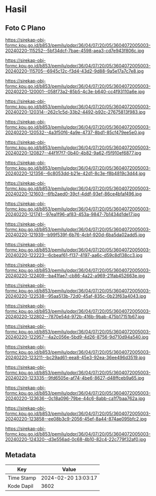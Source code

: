 # Hasil

## Foto C Plano

https://sirekap-obj-formc.kpu.go.id/b853/pemilu/pdpr/36/04/07/20/05/3604072005003-20240220-115252--5bf34dcf-7bae-4598-aea3-cd7e943f806c.jpg

https://sirekap-obj-formc.kpu.go.id/b853/pemilu/pdpr/36/04/07/20/05/3604072005003-20240220-115705--6945c12c-f3d4-43d2-9d88-9a5e17a7c7e8.jpg

https://sirekap-obj-formc.kpu.go.id/b853/pemilu/pdpr/36/04/07/20/05/3604072005003-20240220-120001--058f73a2-85b5-4c3e-b640-cc4f93110a6e.jpg

https://sirekap-obj-formc.kpu.go.id/b853/pemilu/pdpr/36/04/07/20/05/3604072005003-20240220-120314--262c1c5d-33b2-4492-b92c-27675813f983.jpg

https://sirekap-obj-formc.kpu.go.id/b853/pemilu/pdpr/36/04/07/20/05/3604072005003-20240220-120532--4a3f50f6-4a9e-4737-8bd1-85cf479ee5e0.jpg

https://sirekap-obj-formc.kpu.go.id/b853/pemilu/pdpr/36/04/07/20/05/3604072005003-20240220-120827--44f1f7f7-0b40-4b82-9a62-f5f910ef6877.jpg

https://sirekap-obj-formc.kpu.go.id/b853/pemilu/pdpr/36/04/07/20/05/3604072005003-20240220-121356--6c8053dd-b21e-42d1-8c3e-f8b4819c3d44.jpg

https://sirekap-obj-formc.kpu.go.id/b853/pemilu/pdpr/36/04/07/20/05/3604072005003-20240220-121603--6fb2aed0-39cf-4ddf-93ef-86ce4bfaf496.jpg

https://sirekap-obj-formc.kpu.go.id/b853/pemilu/pdpr/36/04/07/20/05/3604072005003-20240220-121741--97ea1f96-af83-453a-9847-7b1434d1de17.jpg

https://sirekap-obj-formc.kpu.go.id/b853/pemilu/pdpr/36/04/07/20/05/3604072005003-20240220-121939--b99f539f-6b76-4cbf-920d-6ba5da02add5.jpg

https://sirekap-obj-formc.kpu.go.id/b853/pemilu/pdpr/36/04/07/20/05/3604072005003-20240220-122223--6cbeaf61-f137-4197-aa6c-d59c8d138cc3.jpg

https://sirekap-obj-formc.kpu.go.id/b853/pemilu/pdpr/36/04/07/20/05/3604072005003-20240220-122409--ba41fae7-cb86-4a22-a969-21fab452663e.jpg

https://sirekap-obj-formc.kpu.go.id/b853/pemilu/pdpr/36/04/07/20/05/3604072005003-20240220-122538--95aa513b-72d0-45af-835c-0b23f63a4043.jpg

https://sirekap-obj-formc.kpu.go.id/b853/pemilu/pdpr/36/04/07/20/05/3604072005003-20240220-122802--7870e54d-972b-416b-9bab-475b17151b67.jpg

https://sirekap-obj-formc.kpu.go.id/b853/pemilu/pdpr/36/04/07/20/05/3604072005003-20240220-122957--4a2c056e-5bd9-4d26-8756-9d710d94a540.jpg

https://sirekap-obj-formc.kpu.go.id/b853/pemilu/pdpr/36/04/07/20/05/3604072005003-20240220-123211--bc29ad61-eea8-45e3-92ea-36ee496d3519.jpg

https://sirekap-obj-formc.kpu.go.id/b853/pemilu/pdpr/36/04/07/20/05/3604072005003-20240220-123335--9fd6505e-af74-4be6-8627-d48ffceb9a65.jpg

https://sirekap-obj-formc.kpu.go.id/b853/pemilu/pdpr/36/04/07/20/05/3604072005003-20240220-123636--0c18a096-79be-44c6-8abb-ca1f7baa762a.jpg

https://sirekap-obj-formc.kpu.go.id/b853/pemilu/pdpr/36/04/07/20/05/3604072005003-20240220-123858--ee08b3c9-2056-45ef-8a44-874ae095bfc2.jpg

https://sirekap-obj-formc.kpu.go.id/b853/pemilu/pdpr/36/04/07/20/05/3604072005003-20240220-124320--d3e556ad-0c68-4b10-82c4-22c779f32af0.jpg


## Metadata

| Key        | Value               |
| ---------- | ------------------- |
| Time Stamp | 2024-02-20 13:03:17 |
| Kode Dapil | 3602                |



